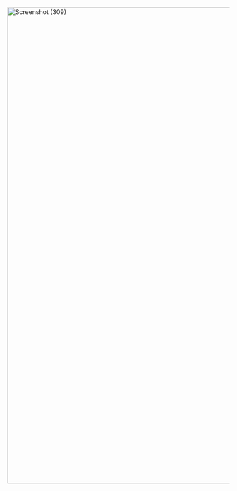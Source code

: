 <img width="1920" height="1080" alt="Screenshot (309)" src="https://github.com/user-attachments/assets/d44012ef-a774-4306-91ee-13c08fb81739" />
